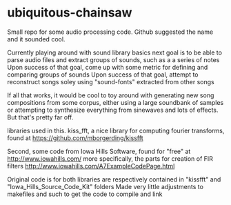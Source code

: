 # ubiquitous-chainsaw
Small repo for some audio processing code. 
Github suggested the name and it sounded cool.

Currently playing around with sound library basics
next goal is to be able to parse audio files and extract groups of sounds, such as a a series of notes
Upon success of that goal, come up with some metric for defining and comparing groups of sounds
Upon success of that goal, attempt to reconstruct songs soley using "sound-fonts" extracted from other songs

If all that works, it would be cool to toy around with generating new song compositions from some corpus, either using a large soundbank of samples or attempting to synthesize everything from sinewaves and lots of effects. 
But that's pretty far off. 

libraries used in this.
kiss_fft, a nice library for computing fourier transforms, found at
https://github.com/mborgerding/kissfft

Second, some code from Iowa Hills Software, found for "free" at
http://www.iowahills.com/ 
more specifically, the parts for creation of FIR filters 
http://www.iowahills.com/A7ExampleCodePage.html

Original code is for both libraries are respectively contained in "kissfft" and "Iowa_Hills_Source_Code_Kit" folders
Made very little adjustments to makefiles and such to get the code to compile and link
